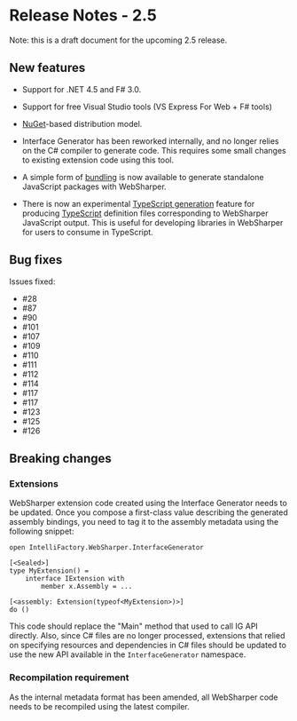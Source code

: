# Release Notes - 2.5

Note: this is a draft document for the upcoming 2.5 release.

## New features

* Support for .NET 4.5 and F# 3.0.

* Support for free Visual Studio tools (VS Express For Web + F# tools)

* [NuGet](http://nuget.org)-based distribution model.

* Interface Generator has been reworked internally, and no longer
  relies on the C# compiler to generate code.  This requires some
  small changes to existing extension code using this tool.

* A simple form of [bundling](Bundling.md) is now available to
  generate standalone JavaScript packages with WebSharper.

* There is now an experimental [TypeScript
  generation](TypeScriptOutput.md) feature for producing
  [TypeScript](http://typescriptlang.org) definition files
  corresponding to WebSharper JavaScript output.  This is useful for
  developing libraries in WebSharper for users to consume in
  TypeScript.

## Bug fixes

Issues fixed:

* #28
* #87
* #90
* #101
* #107
* #109
* #110
* #111
* #112
* #114
* #117
* #117
* #123
* #125
* #126

## Breaking changes

### Extensions

WebSharper extension code created using the Interface Generator needs
to be updated.  Once you compose a first-class value describing the
generated assembly bindings, you need to tag it to the assembly
metadata using the following snippet:

    open IntelliFactory.WebSharper.InterfaceGenerator

    [<Sealed>]
    type MyExtension() =
        interface IExtension with
            member x.Assembly = ...

    [<assembly: Extension(typeof<MyExtension>)>]
    do ()

This code should replace the "Main" method that used to call IG API
directly.  Also, since C# files are no longer processed, extensions
that relied on specifying resources and dependencies in C# files
should be updated to use the new API available in the
`InterfaceGenerator` namespace.

### Recompilation requirement

As the internal metadata format has been amended, all WebSharper code
needs to be recompiled using the latest compiler.

